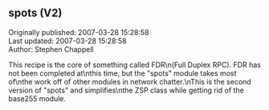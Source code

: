 ## spots (V2)  
Originally published: 2007-03-28 15:28:58  
Last updated: 2007-03-28 15:28:58  
Author: Stephen Chappell  
  
This recipe is the core of something called FDR\n(Full Duplex RPC). FDR has not been completed at\nthis time, but the "spots" module takes most of\nthe work off of other modules in network chatter.\nThis is the second version of "spots" and simplifies\nthe ZSP class while getting rid of the base255 module.